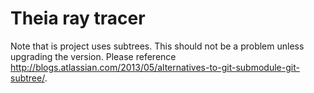 # Theia ray tracer

Note that is project uses subtrees. This should not be a problem unless
upgrading the version. Please reference
http://blogs.atlassian.com/2013/05/alternatives-to-git-submodule-git-subtree/.
